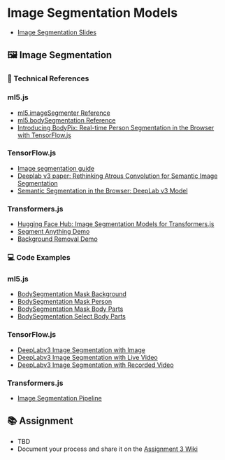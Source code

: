 # Image Segmentation Models

- [Image Segmentation Slides](https://docs.google.com/presentation/d/17HjMxSuYw2DV3VI_i2zbg9ytQqoKJ7EuPjRZCoERWOI/edit?usp=sharing)

## 🖼️ Image Segmentation

### 📌 Technical References

### ml5.js

- [ml5.imageSegmenter Reference](https://ml5js.org/reference/imageSegmenter)
- [ml5.bodySegmentation Reference](https://docs.ml5js.org/#/reference/body-segmentation)
- [Introducing BodyPix: Real-time Person Segmentation in the Browser with TensorFlow.js](https://medium.com/tensorflow/introducing-bodypix-real-time-person-segmentation-in-the-browser-with-tensorflow-js-f1948126c2a0)

### TensorFlow.js

- [Image segmentation guide](https://ai.google.dev/edge/mediapipe/solutions/vision/image_segmenter)
- [Deeplab v3 paper: Rethinking Atrous Convolution for Semantic Image Segmentation](https://arxiv.org/pdf/1706.05587v3)
- [Semantic Segmentation in the Browser: DeepLab v3 Model](https://github.com/tensorflow/tfjs-models/tree/master/deeplab)

### Transformers.js

- [Hugging Face Hub: Image Segmentation Models for Transformers.js](https://huggingface.co/models?pipeline_tag=image-segmentation&library=transformers.js&sort=trending)
- [Segment Anything Demo](https://huggingface.co/spaces/webml-community/segment-anything-webgpu)
- [Background Removal Demo](https://huggingface.co/spaces/Xenova/remove-background-webgpu)

### 💻 Code Examples

### ml5.js

- [BodySegmentation Mask Background](https://editor.p5js.org/ml5/sketches/KNsdeNhrp)
- [BodySegmentation Mask Person](https://editor.p5js.org/ml5/sketches/h6TN8umP5)
- [BodySegmentation Mask Body Parts](https://editor.p5js.org/ml5/sketches/ruoyal-RC)
- [BodySegmentation Select Body Parts](https://editor.p5js.org/ml5/sketches/R5rug0HKk)

### TensorFlow.js

- [DeepLabv3 Image Segmentation with Image](https://editor.p5js.org/ml_4_cc/sketches/9lNNLp0UY)
- [DeepLabv3 Image Segmentation with Live Video](https://editor.p5js.org/ml_4_cc/sketches/sb3fNHVzc)
- [DeepLabv3 Image Segmentation with Recorded Video](https://editor.p5js.org/ml_4_cc/sketches/xILkf9Eo3)

### Transformers.js

- [Image Segmentation Pipeline](https://editor.p5js.org/ml_4_cc/sketches/GjxcVAXZz)

## 📚 Assignment

- TBD
- Document your process and share it on the [Assignment 3 Wiki](https://github.com/shiffman/ML-for-Creative-Coding/wiki/Assignment-3)
